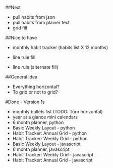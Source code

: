 ##Next
- pull habits from json
- pull habits from plainer text
- grid fill

##Nice to have
- monthly habit tracker (habits list X 12 months)

- line rule fill
- line rule (alternate fill)

##General Idea
- Everything horizontal?
- To grid or not to grid?

#Done  - Version 1s
- monthly bullets list (TODO: Turn horizontal)
- year at a glance mini calendars
- 6 month planner, python
- Basic Weekly Layout - python
- Habit Tracker: Annual Grid - python
- Habit Tracker: Weekly Grid - python
- Basic Weekly Layout - javascript
- 6 month planner, javascript
- Habit Tracker: Weekly Grid - javascript
- Habit Tracker: Annual Grid - javascript
